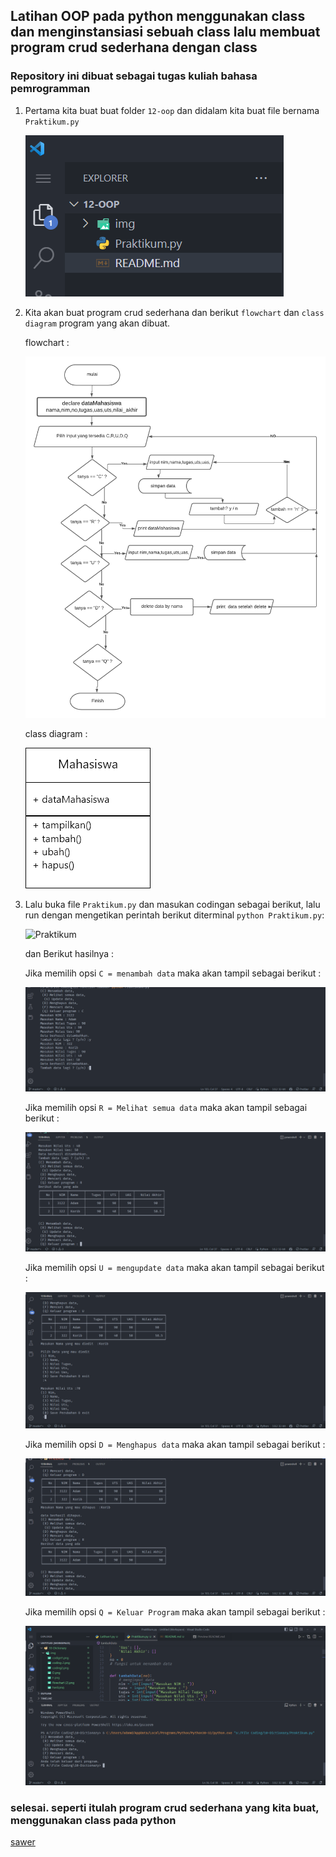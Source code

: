 ## Latihan  OOP pada python menggunakan class dan menginstansiasi sebuah class lalu  membuat program crud sederhana dengan class

### Repository ini dibuat sebagai tugas kuliah bahasa pemrogramman

1. Pertama kita buat buat folder `12-oop` dan didalam kita buat file bernama `Praktikum.py`

      ![folder](img/oop.png)


2. Kita akan buat program crud sederhana dan berikut `flowchart` dan `class diagram` program yang akan dibuat.

      flowchart :

      ![flowchart](img/flowchart.png)

      class diagram :

      ![class diagram](img/class-diagram.png)


3. Lalu buka file `Praktikum.py` dan masukan codingan sebagai berikut, lalu run dengan mengetikan perintah berikut diterminal `python Praktikum.py`:

      ![Praktikum](img/Praktikum.png)

      dan Berikut hasilnya :

      Jika memilih opsi `C = menambah data` maka akan tampil sebagai berikut :

      ![hasil](img/tambah.png)

      Jika memilih opsi `R = Melihat semua data` maka akan tampil sebagai berikut :

      ![delete](img/tampil.png)

      Jika memilih opsi `U = mengupdate data` maka akan tampil sebagai berikut :

      ![ubah](img/ubah.png)


      Jika memilih opsi `D = Menghapus data` maka akan tampil sebagai berikut :

      ![delete](img/hapus.png)

      Jika memilih opsi `Q = Keluar Program` maka akan tampil sebagai berikut :

      ![quit](img/quit.png)

### selesai. seperti itulah program crud sederhana yang kita buat, menggunakan class pada python

[sawer](https://saweria.co/adamwebdev)


